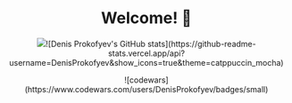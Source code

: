 <div align="center">
<h1>Welcome! 👋</h1> 
</div>

<!--Stats-->
<div align="center">
<img src="https://github-readme-stats.vercel.app/api?username=DenisProkofyev&show_icons=true&theme=catppuccin_mocha"
img {
  display: block;
  margin: 0 auto;
}
<p>![Denis Prokofyev's GitHub stats](https://github-readme-stats.vercel.app/api?username=DenisProkofyev&show_icons=true&theme=catppuccin_mocha)</p>

<p>![codewars](https://www.codewars.com/users/DenisProkofyev/badges/small)</p>
</div>
<!--
Here are some ideas to get you started:

- 🔭 I’m currently working on ...
- 🌱 I’m currently learning ...
- 👯 I’m looking to collaborate on ...
- 🤔 I’m looking for help with ...
- 💬 Ask me about ...
- 📫 How to reach me: ...
- 😄 Pronouns: ...
- ⚡ Fun fact: ...
-->
